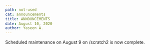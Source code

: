 ```yaml
---
path: not-used
cat: announcements
title: ANNOUNCEMENTS
date: August 10, 2020
author: Yaseen A.
---
```


Scheduled maintenance on August 9 on /scratch2 is now complete.
